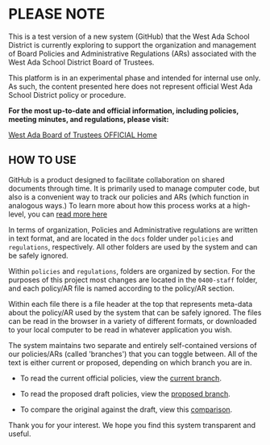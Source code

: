 # PLEASE NOTE

This is a test version of a new system (GitHub) that the West Ada School District is currently exploring to support the organization and management of Board Policies and Administrative Regulations (ARs) associated with the West Ada School District Board of Trustees.

This platform is in an experimental phase and intended for internal use only. As such, the content presented here does not represent official West Ada School District policy or procedure.

**For the most up-to-date and official information, including policies, meeting minutes, and regulations, please visit:**

[West Ada Board of Trustees OFFICIAL Home](https://simbli.eboardsolutions.com/index.aspx?S=36031062)

## HOW TO USE

GitHub is a product designed to facilitate collaboration on shared documents through time.  It is primarily used to manage computer code, but also is a convenient way to track our policies and ARs (which function in analogous ways.)  To learn more about how this process works at a high-level, you can [read more here](https://docs.github.com/en/get-started/using-github/github-flow)

In terms of organization, Policies and Administrative regulations are written in text format, and are located in the `docs` folder under `policies` and `regulations`, respectively.  All other folders are used by the system and can be safely ignored.

Within `policies` and `regulations`, folders are organized by section.  For the purposes of this project most changes are located in the `0400-staff` folder, and each policy/AR file is named according to the policy/AR section.  

Within each file there is a file header at the top that represents meta-data about the policy/AR used by the system that can be safely ignored. The files can be read in the browser in a variety of different formats, or downloaded to your local computer to be read in whatever application you wish.  

The system maintains two separate and entirely self-contained versions of our policies/ARs (called 'branches') that you can toggle between.  All of the text is either current or proposed, depending on which branch you are in.

- To read the current official policies, view the [current branch](https://github.com/westada/section-400-hr-policy-review/tree/current).

- To read the proposed draft policies, view the [proposed branch](https://github.com/westada/section-400-hr-policy-review/tree/proposed). 

- To compare the original against the draft, view this [comparison](https://github.com/westada/section-400-hr-policy-review/compare/current...proposed).

Thank you for your interest.  We hope you find this system transparent and useful.

